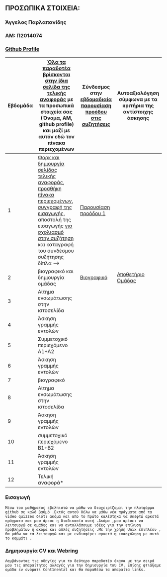 ## ΠΡΟΣΩΠΙΚΑ ΣΤΟΙΧΕΙΑ:

### Άγγελος Παρλαπανίδης
### ΑΜ: Π2014074
### [Github Profile](https://github.com/sosukesama/)

| Εβδομάδα | [Όλα τα παραδοτέα βρίσκονται στην ίδια σελίδα της τελικής αναφοράς](https://courses-ionio.github.io/help/deliverables/) με τα προσωπικά στοιχεία σας (Όνομα, ΑΜ, github profile) και μαζί με αυτόν εδώ τον πίνακα περιεχομένων | Σύνδεσμος στην [εβδομαδιαία παρουσίαση προόδου στις συζητήσεις](https://github.com/courses-ionio/help/discussions/categories/show-and-tell) | Αυτοαξιολόγηση σύμφωνα με τα κριτήρια της αντίστοιχης άσκησης |
| --- | --- | --- | --- |
| 1 | [Φορκ και δημιουργία σελίδας τελικής αναφοράς](https://courses-ionio.github.io/help/guide/), [προσθήκη πίνακα περιεχομένων](https://raw.githubusercontent.com/courses-ionio/sw/master/README.md), [συγγραφή της εισαγωγής](https://courses-ionio.github.io/help/intro/), αποστολή της εισαγωγής [για σχολιασμό στην συζήτηση](https://github.com/courses-ionio/help/discussions/categories/show-and-tell) και καταγραφή του συνδέσμου συζήτησης δίπλα --> | [Παρουσίαση προόδου 1](https://github.com/courses-ionio/help/discussions/121)| | 
| 2 | βιογραφικό και δημιουργία ομάδας |[Βιογραφικό](https://sosukesama.github.io/online-cv/) |[Αποθετήριο Ομάδας](https://github.com/Cont1nental) |[Webring](https://cont1nental.netlify.app/)
| 3 | Αίτημα ενσωμάτωσης στην ιστοσελίδα | | |
| 4 | Άσκηση γραμμής εντολών | | |
| 5 | Συμμετοχικό περιεχόμενο A1+A2 | | |
| 6 | Άσκηση γραμμής εντολών | | |
| 7 | βιογραφικό | | |
| 8 | Αίτημα ενσωμάτωσης στην ιστοσελίδα | | |
| 9 | Άσκηση γραμμής εντολών | | |
| 10 | συμμετοχικό περιεχόμενο B1+B2 | | |
| 11 | Άσκηση γραμμής εντολών | | |
| 12 | Τελική αναφορά* | | |

### Εισαγωγή
    Μέσω του μαθήματος εβελπιστώ να μάθω να διαχειρίζομαι την πλατφόρμα github σε καλό βαθμό .Εκτός αυτού θέλω να μάθω νέα πράγματα από τα video quizzes διότι ακόμα και απο το πρώτο καλέστηκα να σκεφτώ αρκετά πράγματα και μου άρεσε η διαδικασία αυτή .Ακόμα ,μου αρέσει να λειτουργώ σε ομάδες και να ανταλλάσουμε ιδέες για την επίλυση προβλημάτων ή ακόμα και απλές συζητήσεις .Με την χρήση Unix επιπλέον , θα μάθω να τα λειτουργώ και με ενδιαφέρει αρκετά η ενασχόληση με αυτό το κομμάτι .
### Δημηιουργία CV και Webring
    Λαμβάνοντας τις οδηγίες για το δεύτερο παραδοτέο έκανα με την σειρά μου τις απαραίτητες αλλαγές για την δημιουργία του CV. Επίσης φτιάξαμε ομάδα εν ονόματι Cont1nental και θα παραθέσω τα απαραίτα links. 
